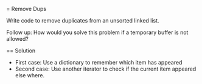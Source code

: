 = Remove Dups

Write code to remove duplicates from an unsorted linked list.

Follow up:
How would you solve this problem if a temporary buffer is not
allowed?

== Solution

* First case: Use a dictionary to remember which item has appeared
* Second case: Use another iterator to check if the current item
appeared else where.
